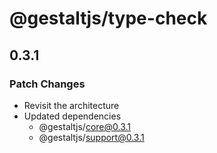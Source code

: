 # @gestaltjs/type-check

## 0.3.1
### Patch Changes

- Revisit the architecture
- Updated dependencies
  - @gestaltjs/core@0.3.1
  - @gestaltjs/support@0.3.1
